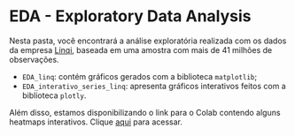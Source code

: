 # EDA - Exploratory Data Analysis

Nesta pasta, você encontrará a análise exploratória realizada com os dados da empresa [Linqi](https://www.linqi.com.br/), baseada em uma amostra com mais de 41 milhões de observações.

* `EDA_linq`: contém gráficos gerados com a biblioteca `matplotlib`;
* `EDA_interativo_series_linq`: apresenta gráficos interativos feitos com a biblioteca `plotly`.

Além disso, estamos disponibilizando o link para o Colab contendo alguns heatmaps interativos. Clique [aqui](https://drive.google.com/file/d/1_kfg6uxIE2yrOdRJoCKlhcpQGKe0rAK9/view?usp=sharing) para acessar.
